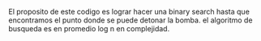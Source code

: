 El proposito de este codigo es lograr hacer una binary search hasta que encontramos el punto donde se puede detonar la bomba. 
el algoritmo de busqueda es en promedio log n en complejidad. 